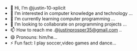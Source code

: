 - 👋 Hi, I’m @justin-10-xplicit
- 👀 I’m interested in computer knowledge and technology ...
- 🌱 I’m currently learning computer programming  ...
- 💞️ I’m looking to collaborate on programming projects ...
- 📫 How to reach me .@justinprosper35@gmail.com ..
- 😄 Pronouns: him/he...
- ⚡ Fun fact: I play soccer,video games and dance...

<!---
justin-10-xplicit/justin-10-xplicit is a ✨ special ✨ repository because its `README.md` (this file) appears on your GitHub profile.
You can click the Preview link to take a look at your changes.
--->
